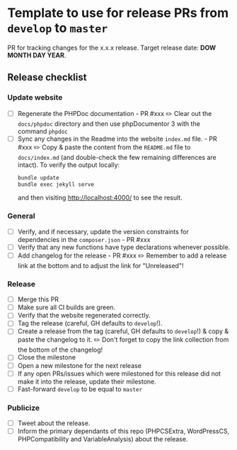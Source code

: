 # Template to use for release PRs from `develop` to `master`

PR for tracking changes for the x.x.x release. Target release date: **DOW MONTH DAY YEAR**.

## Release checklist

### Update website

- [ ] Regenerate the PHPDoc documentation - PR #xxx
    :pencil2: Clear out the `docs/phpdoc` directory and then use phpDocumentor 3 with the command `phpdoc`
- [ ] Sync any changes in the Readme into the website `index.md` file. - PR #xxx
    :pencil2: Copy & paste the content from the `README.md` file to `docs/index.md` (and double-check the few remaining differences are intact).
    To verify the output locally:
    ```bash
    bundle update
    bundle exec jekyll serve
    ```
    and then visiting <http://localhost:4000/> to see the result.

### General

- [ ] Verify, and if necessary, update the version constraints for dependencies in the `composer.json` - PR #xxx
- [ ] Verify that any new functions have type declarations whenever possible.
- [ ] Add changelog for the release - PR #xxx
    :pencil2: Remember to add a release link at the bottom and to adjust the link for "Unreleased"!

### Release

- [ ] Merge this PR
- [ ] Make sure all CI builds are green.
- [ ] Verify that the website regenerated correctly.
- [ ] Tag the release (careful, GH defaults to `develop`!).
- [ ] Create a release from the tag (careful, GH defaults to `develop`!) & copy & paste the changelog to it.
    :pencil2: Don't forget to copy the link collection from the bottom of the changelog!
- [ ] Close the milestone
- [ ] Open a new milestone for the next release
- [ ] If any open PRs/issues which were milestoned for this release did not make it into the release, update their milestone.
- [ ] Fast-forward `develop` to be equal to `master`

### Publicize

- [ ] Tweet about the release.
- [ ] Inform the primary dependants of this repo (PHPCSExtra, WordPressCS, PHPCompatibility and VariableAnalysis) about the release.
